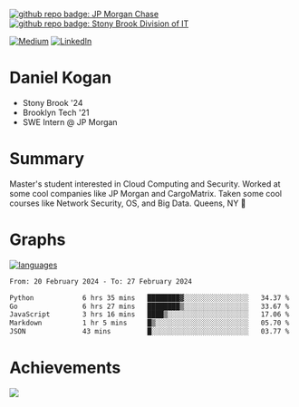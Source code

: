 [![github repo badge: JP Morgan Chase](https://img.shields.io/badge/JP_Morgan_Chase--181717?color=blue)](https://careers.jpmorgan.com/in/en/students/programs/software-engineer-summer?search=&tags=location__Americas__UnitedStatesofAmerica)
[![github repo badge: Stony Brook Division of IT](https://img.shields.io/badge/Stony%20Brook%20Division%20of%20IT--181717?color=red)](https://it.stonybrook.edu/)

[![Medium](https://img.shields.io/badge/Medium-12100E?logo=medium&logoColor=white)](https://medium.com/@danielkoganx) [![LinkedIn](https://img.shields.io/badge/LinkedIn-%230077B5.svg?logo=linkedin&logoColor=white)](https://linkedin.com/in/danielkogan123)
# Daniel Kogan

- Stony Brook '24
- Brooklyn Tech '21
- SWE Intern @ JP Morgan

# Summary

Master's student interested in Cloud Computing and Security. Worked at some cool companies like JP Morgan and CargoMatrix. Taken some cool courses like Network Security, OS, and Big Data. Queens, NY 📍


# Graphs

<div style="width: 100%">

[![languages](https://github-readme-stats.vercel.app/api/top-langs/?username=daminals&langs_count=8&hide=html&layout=compact)](https://github-readme-stats.vercel.app/api/top-langs/?username=daminals&langs_count=8&hide=html&layout=compact)
</div>

<!--START_SECTION:waka-->

```txt
From: 20 February 2024 - To: 27 February 2024

Python            6 hrs 35 mins   ████████▓░░░░░░░░░░░░░░░░   34.37 %
Go                6 hrs 27 mins   ████████▒░░░░░░░░░░░░░░░░   33.67 %
JavaScript        3 hrs 16 mins   ████▒░░░░░░░░░░░░░░░░░░░░   17.06 %
Markdown          1 hr 5 mins     █▒░░░░░░░░░░░░░░░░░░░░░░░   05.70 %
JSON              43 mins         █░░░░░░░░░░░░░░░░░░░░░░░░   03.77 %
```

<!--END_SECTION:waka-->

# Achievements 

![](https://github-profile-trophy.vercel.app/?username=daminals&theme=onestar&no-frame=true&no-bg=false&margin-w=4)
